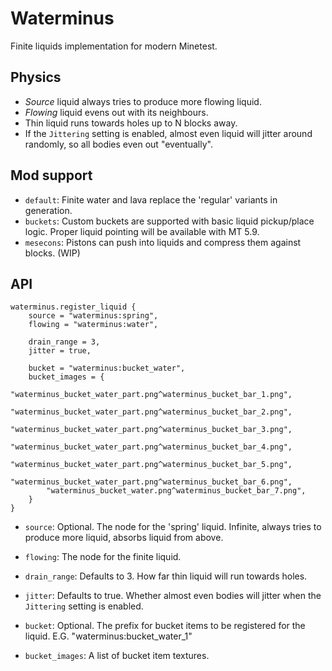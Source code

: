 # Waterminus

Finite liquids implementation for modern Minetest.

## Physics

* *Source* liquid always tries to produce more flowing liquid.
* *Flowing* liquid evens out with its neighbours.
* Thin liquid runs towards holes up to N blocks away.
* If the `Jittering` setting is enabled, almost even liquid will jitter around randomly, so all bodies even out "eventually".

## Mod support

* `default`: Finite water and lava replace the 'regular' variants in generation.
* `buckets`: Custom buckets are supported with basic liquid pickup/place logic. Proper liquid pointing will be available with MT 5.9.
* `mesecons`: Pistons can push into liquids and compress them against blocks. (WIP)

## API

```
waterminus.register_liquid {
    source = "waterminus:spring",
    flowing = "waterminus:water",
    
    drain_range = 3,
    jitter = true,
    
    bucket = "waterminus:bucket_water",
    bucket_images = {
        "waterminus_bucket_water_part.png^waterminus_bucket_bar_1.png",
        "waterminus_bucket_water_part.png^waterminus_bucket_bar_2.png",
        "waterminus_bucket_water_part.png^waterminus_bucket_bar_3.png",
        "waterminus_bucket_water_part.png^waterminus_bucket_bar_4.png",
        "waterminus_bucket_water_part.png^waterminus_bucket_bar_5.png",
        "waterminus_bucket_water_part.png^waterminus_bucket_bar_6.png",
        "waterminus_bucket_water.png^waterminus_bucket_bar_7.png",
    }
}
```

* `source`: Optional. The node for the 'spring' liquid. Infinite, always tries to produce more liquid, absorbs liquid from above.
* `flowing`: The node for the finite liquid.

* `drain_range`: Defaults to 3. How far thin liquid will run towards holes.
* `jitter`: Defaults to true. Whether almost even bodies will jitter when the `Jittering` setting is enabled.

* `bucket`: Optional. The prefix for bucket items to be registered for the liquid. E.G. "waterminus:bucket_water_1"
* `bucket_images`: A list of bucket item textures.